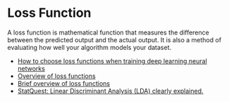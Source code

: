 # Loss Function

A loss function is mathematical function that measures the difference between the predicted output and the actual output.
It is also a method of evaluating how well your algorithm models your dataset.

- [How to choose loss functions when training deep learning neural networks](https://machinelearningmastery.com/how-to-choose-loss-functions-when-training-deep-learning-neural-networks/)
- [Overview of loss functions](https://blog.tensorflow.org/2019/03/overview-of-loss-functions-in-tensorflow.html)
- [Brief overview of loss functions](https://towardsdatascience.com/a-brief-overview-of-loss-functions-in-machine-learning-7a211173e779)
- [StatQuest: Linear Discriminant Analysis (LDA) clearly explained.](https://www.youtube.com/watch?v=azXCzI57Yfc)